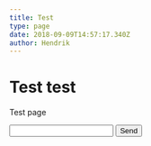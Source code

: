 ```yaml
---
title: Test
type: page
date: 2018-09-09T14:57:17.340Z
author: Hendrik
---
```


# Test test

Test page

<form name="test-movie">
    <input name="movie" type="text" />
    <button type="submit">Send</button>
</form>
